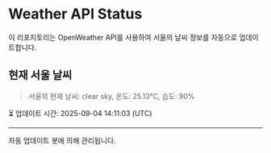 
# Weather API Status

이 리포지토리는 OpenWeather API를 사용하여 서울의 날씨 정보를 자동으로 업데이트합니다.

## 현재 서울 날씨
> 서울의 현재 날씨: clear sky, 온도: 25.13°C, 습도: 90%

⏳ 업데이트 시간: 2025-09-04 14:11:03 (UTC)

---
자동 업데이트 봇에 의해 관리됩니다.
